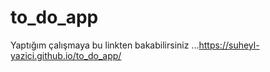 # to_do_app
Yaptığım çalışmaya bu linkten bakabilirsiniz ...https://suheyl-yazici.github.io/to_do_app/
